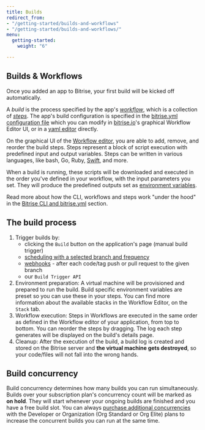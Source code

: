 ```yaml
---
title: Builds
redirect_from:
- "/getting-started/builds-and-workflows"
- "/getting-started/builds-and-workflows/"
menu:
  getting-started:
    weight: "6"

---
```

## Builds & Workflows

Once you added an app to Bitrise, your first build will be kicked off automatically.

A _build_ is the process specified by the app's [_workflow_](/getting-started/getting-started-workflows), which is a collection of [_steps_](getting-started/getting-started-steps). The app's build configuration is specified in the [bitrise.yml configuration file](/bitrise-cli/basics-of-bitrise-yml) which you can modify in [bitrise.io](https://www.bitrise.io)'s
graphical Workflow Editor UI,
or in a [yaml editor](http://blog.bitrise.io/2016/02/12/edit-your-yaml-files-like-a-boss.html) directly.

On the graphical UI of the [Workflow editor](/getting-started/getting-started-workflows), you are able to add, remove, and reorder the build steps.
Steps represent a block of script execution with predefined input and output variables. Steps can be written in various languages, like bash, Go, Ruby, [Swift](https://go.bitrise.io/swift), and more.

When a build is running, these scripts will be downloaded and executed in the order you've defined in your workflow,
with the input parameters you set. They will produce the predefined outputs set as [environment variables](/builds/available-environment-variables).

Read more about how the CLI, workflows and steps work "under the hood" in the [Bitrise CLI and bitrise.yml](/bitrise-cli/) section.

## The build process

1. Trigger builds by:
   * clicking the `Build` button on the application's page (manual build trigger)
   * [scheduling with a selected branch and frequency](/builds/scheduling-builds)
   * [webhooks](/webhooks/) - after each code/tag push or pull request to the given branch
   * our `Build Trigger API`
2. Environment preparation:
   A virtual machine will be provisioned and prepared to run the build.
   Build specific environment variables are preset so you can use these in your steps.
   You can find more information about the available stacks in the Workflow Editor, on the `Stack` tab.
3. Workflow execution:
   Steps in Workflows are executed in the same order as defined in the Workflow editor of your application,
   from top to bottom. You can reorder the steps by dragging.
   The log each step generates will be displayed on the build's details page.
4. Cleanup:
   After the execution of the build, a build log is
   created and stored on the Bitrise server and **the virtual machine gets destroyed**,
   so your code/files will not fall into the wrong hands.

## Build concurrency

Build concurrency determines how many builds you can run simultaneously. Builds over your subscription plan's concurrency count will be marked as **on hold**.
They will start whenever your ongoing builds are finished and you have a free build slot. You can always [purchase additional concurrencies](https://www.bitrise.io/pricing) with the Developer or Organization (Org Standard or Org Elite) plans to increase the concurrent builds you can run at the same time.
